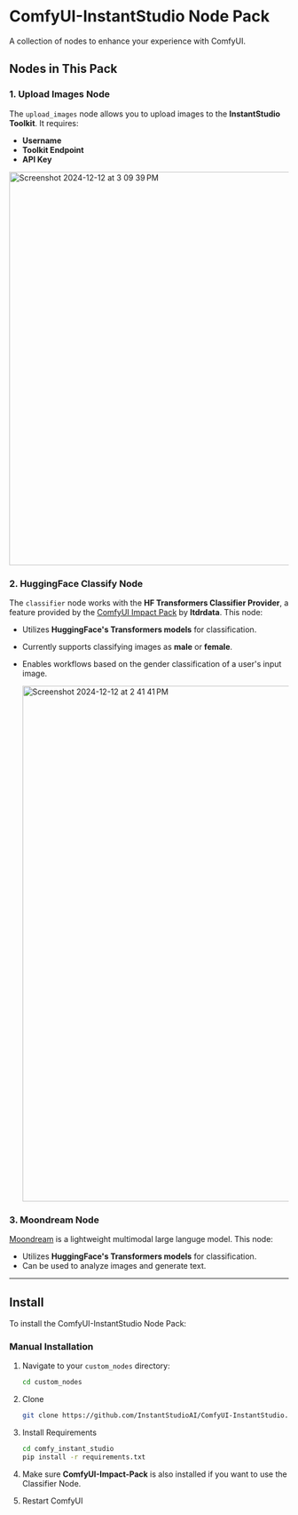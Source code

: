 # ComfyUI-InstantStudio Node Pack

A collection of nodes to enhance your experience with ComfyUI.

## Nodes in This Pack

### 1. **Upload Images Node**
The `upload_images` node allows you to upload images to the **InstantStudio Toolkit**. It requires:
- **Username**
- **Toolkit Endpoint**
- **API Key**

<img width="708" alt="Screenshot 2024-12-12 at 3 09 39 PM" src="https://github.com/user-attachments/assets/e44619ef-93c2-4747-9990-0cbe303e3135" />


### 2. **HuggingFace Classify Node**
The `classifier` node works with the **HF Transformers Classifier Provider**, a feature provided by the [ComfyUI Impact Pack](https://github.com/ltdrdata/ComfyUI-Impact-Pack) by **ltdrdata**. This node:
- Utilizes **HuggingFace's Transformers models** for classification.
- Currently supports classifying images as **male** or **female**.
- Enables workflows based on the gender classification of a user's input image.

  <img width="928" alt="Screenshot 2024-12-12 at 2 41 41 PM" src="https://github.com/user-attachments/assets/6b81af77-9477-48bc-9ee9-878bde9f2803" />


### 3. **Moondream Node**
[Moondream](https://huggingface.co/vikhyatk/moondream2) is a lightweight multimodal large languge model.
This node:
- Utilizes **HuggingFace's Transformers models** for classification.
- Can be used to analyze images and generate text.

---
## Install

To install the ComfyUI-InstantStudio Node Pack:

### Manual Installation
1. Navigate to your `custom_nodes` directory:
   ```bash
   cd custom_nodes
   ```
2. Clone
   ```bash
   git clone https://github.com/InstantStudioAI/ComfyUI-InstantStudio.git
   ```
3. Install Requirements
   ```bash
   cd comfy_instant_studio
   pip install -r requirements.txt
   ```
4. Make sure **ComfyUI-Impact-Pack** is also installed if you want to use the Classifier Node. 

5. Restart ComfyUI

